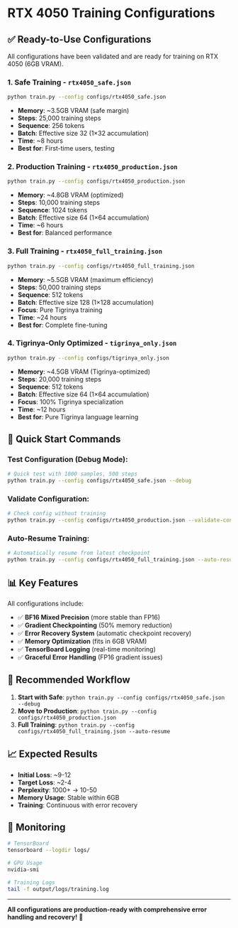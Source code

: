 # RTX 4050 Training Configurations

## ✅ **Ready-to-Use Configurations**

All configurations have been validated and are ready for training on RTX 4050 (6GB VRAM).

### **1. Safe Training - `rtx4050_safe.json`**
```bash
python train.py --config configs/rtx4050_safe.json
```
- **Memory**: ~3.5GB VRAM (safe margin)
- **Steps**: 25,000 training steps
- **Sequence**: 256 tokens
- **Batch**: Effective size 32 (1×32 accumulation)
- **Time**: ~8 hours
- **Best for**: First-time users, testing

### **2. Production Training - `rtx4050_production.json`**
```bash
python train.py --config configs/rtx4050_production.json
```
- **Memory**: ~4.8GB VRAM (optimized)
- **Steps**: 10,000 training steps
- **Sequence**: 1024 tokens
- **Batch**: Effective size 64 (1×64 accumulation)
- **Time**: ~6 hours
- **Best for**: Balanced performance

### **3. Full Training - `rtx4050_full_training.json`**
```bash
python train.py --config configs/rtx4050_full_training.json
```
- **Memory**: ~5.5GB VRAM (maximum efficiency)
- **Steps**: 50,000 training steps
- **Sequence**: 512 tokens
- **Batch**: Effective size 128 (1×128 accumulation)
- **Focus**: Pure Tigrinya training
- **Time**: ~24 hours
- **Best for**: Complete fine-tuning

### **4. Tigrinya-Only Optimized - `tigrinya_only.json`**
```bash
python train.py --config configs/tigrinya_only.json
```
- **Memory**: ~4.5GB VRAM (Tigrinya-optimized)
- **Steps**: 20,000 training steps
- **Sequence**: 512 tokens
- **Batch**: Effective size 64 (1×64 accumulation)
- **Focus**: 100% Tigrinya specialization
- **Time**: ~12 hours
- **Best for**: Pure Tigrinya language learning

## 🚀 **Quick Start Commands**

### Test Configuration (Debug Mode):
```bash
# Quick test with 1000 samples, 500 steps
python train.py --config configs/rtx4050_safe.json --debug
```

### Validate Configuration:
```bash
# Check config without training
python train.py --config configs/rtx4050_production.json --validate-config-only
```

### Auto-Resume Training:
```bash
# Automatically resume from latest checkpoint
python train.py --config configs/rtx4050_full_training.json --auto-resume
```

## 📊 **Key Features**

All configurations include:
- ✅ **BF16 Mixed Precision** (more stable than FP16)
- ✅ **Gradient Checkpointing** (50% memory reduction)
- ✅ **Error Recovery System** (automatic checkpoint recovery)
- ✅ **Memory Optimization** (fits in 6GB VRAM)
- ✅ **TensorBoard Logging** (real-time monitoring)
- ✅ **Graceful Error Handling** (FP16 gradient issues)

## 🎯 **Recommended Workflow**

1. **Start with Safe**: `python train.py --config configs/rtx4050_safe.json --debug`
2. **Move to Production**: `python train.py --config configs/rtx4050_production.json`
3. **Full Training**: `python train.py --config configs/rtx4050_full_training.json --auto-resume`

## 📈 **Expected Results**

- **Initial Loss**: ~9-12
- **Target Loss**: ~2-4
- **Perplexity**: 1000+ → 10-50
- **Memory Usage**: Stable within 6GB
- **Training**: Continuous with error recovery

## 🔧 **Monitoring**

```bash
# TensorBoard
tensorboard --logdir logs/

# GPU Usage
nvidia-smi

# Training Logs
tail -f output/logs/training.log
```

---

**All configurations are production-ready with comprehensive error handling and recovery!** 🎉